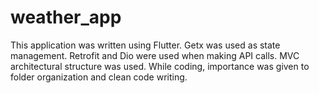 # weather_app

This application was written using Flutter. Getx was used as state management. Retrofit and Dio were used when making API calls. MVC architectural structure was used. While coding, importance was given to folder organization and clean code writing.
